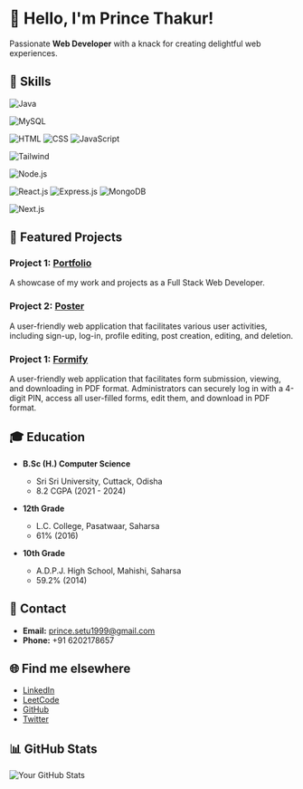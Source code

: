 # 👋 Hello, I'm Prince Thakur!

Passionate **Web Developer** with a knack for creating delightful web experiences. 



## 🚀 Skills


![Java](https://img.shields.io/badge/Java-Intermediate-green)

![MySQL](https://img.shields.io/badge/MySQL-Intermediate-blue)


![HTML](https://img.shields.io/badge/HTML-Intermediate-blue)
![CSS](https://img.shields.io/badge/CSS-Intermediate-blue)
![JavaScript](https://img.shields.io/badge/JavaScript-Intermediate-blue)

![Tailwind](https://img.shields.io/badge/Tailwind-Intermediate-blue)

![Node.js](https://img.shields.io/badge/Node.js-Intermediate-blue)

![React.js](https://img.shields.io/badge/React.js-Intermediate-blue)
![Express.js](https://img.shields.io/badge/Express.js-Intermediate-blue)
![MongoDB](https://img.shields.io/badge/MongoDB-Intermediate-blue)


![Next.js](https://img.shields.io/badge/Next.js-Intermediate-blue)


## 🚀 Featured Projects

### Project 1: [Portfolio](link-to-portfolio)
A showcase of my work and projects as a Full Stack Web Developer.

### Project 2: [Poster](link-to-poster)
A user-friendly web application that facilitates various user activities, including sign-up, log-in, profile editing, post creation, editing, and deletion.

### Project 1: [Formify](link-to-formify)
A user-friendly web application that facilitates form submission, viewing, and downloading in PDF format.
Administrators can securely log in with a 4-digit PIN, access all user-filled forms, edit them, and download in PDF format.



## 🎓 Education

- **B.Sc (H.) Computer Science**
  - Sri Sri University, Cuttack, Odisha
  - 8.2 CGPA (2021 - 2024)

- **12th Grade**
  - L.C. College, Pasatwaar, Saharsa
  - 61% (2016)

- **10th Grade**
  - A.D.P.J. High School, Mahishi, Saharsa
  - 59.2% (2014)



## 📧 Contact

- **Email:** prince.setu1999@gmail.com
- **Phone:** +91 6202178657



## 🌐 Find me elsewhere

- [LinkedIn](https://www.linkedin.com/in/princethakur1999/)
- [LeetCode](https://leetcode.com/princethakur1999/)
- [GitHub](https://github.com/princethakur1999)
- [Twitter](https://twitter.com/yourhandle)



## 📊 GitHub Stats

![Your GitHub Stats](https://github-readme-stats.vercel.app/api?username=princethakur1999&show_icons=true&theme=radical)
